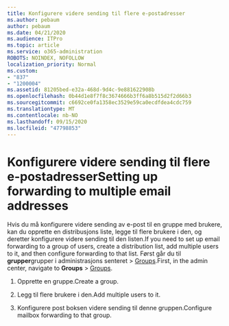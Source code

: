 ```yaml
---
title: Konfigurere videre sending til flere e-postadresser
ms.author: pebaum
author: pebaum
ms.date: 04/21/2020
ms.audience: ITPro
ms.topic: article
ms.service: o365-administration
ROBOTS: NOINDEX, NOFOLLOW
localization_priority: Normal
ms.custom:
- "837"
- "1200004"
ms.assetid: 81205bed-e32a-468d-9d4c-9e881622908b
ms.openlocfilehash: 0b44d1e8f7f8c3674666b3ff6a8b515d2f2d66b3
ms.sourcegitcommit: c6692ce0fa1358ec3529e59ca0ecdfdea4cdc759
ms.translationtype: MT
ms.contentlocale: nb-NO
ms.lasthandoff: 09/15/2020
ms.locfileid: "47798853"
---
```

# <a name="setting-up-forwarding-to-multiple-email-addresses"></a><span data-ttu-id="3af25-102">Konfigurere videre sending til flere e-postadresser</span><span class="sxs-lookup"><span data-stu-id="3af25-102">Setting up forwarding to multiple email addresses</span></span>

<span data-ttu-id="3af25-103">Hvis du må konfigurere videre sending av e-post til en gruppe med brukere, kan du opprette en distribusjons liste, legge til flere brukere i den, og deretter konfigurere videre sending til den listen.</span><span class="sxs-lookup"><span data-stu-id="3af25-103">If you need to set up email forwarding to a group of users, create a distribution list, add multiple users to it, and then configure forwarding to that list.</span></span> <span data-ttu-id="3af25-104">Først går du til **grupper**grupper i administrasjons senteret  >  [Groups](https://portal.office.com/adminportal/home#/groups).</span><span class="sxs-lookup"><span data-stu-id="3af25-104">First, in the admin center, navigate to **Groups** > [Groups](https://portal.office.com/adminportal/home#/groups).</span></span>
  
1. <span data-ttu-id="3af25-105">Opprette en gruppe.</span><span class="sxs-lookup"><span data-stu-id="3af25-105">Create a group.</span></span>

2. <span data-ttu-id="3af25-106">Legg til flere brukere i den.</span><span class="sxs-lookup"><span data-stu-id="3af25-106">Add multiple users to it.</span></span>

3. <span data-ttu-id="3af25-107">Konfigurere post boksen videre sending til denne gruppen.</span><span class="sxs-lookup"><span data-stu-id="3af25-107">Configure mailbox forwarding to that group.</span></span>
